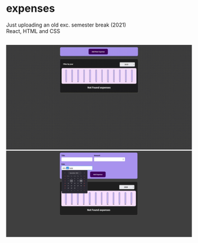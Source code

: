 # expenses
Just uploading an old exc. semester break (2021)  
React, HTML and CSS

## 

<img width="600" src="https://github.com/akamary/expenses/blob/main/gifs/A%20simple%20react%20app.gif"> 
<img width="600" src="https://github.com/akamary/expenses/blob/main/gifs/Chart.png">

